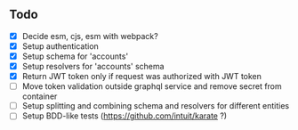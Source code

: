 Todo
--

* [x] Decide esm, cjs, esm with webpack?
* [x] Setup authentication
* [x] Setup schema for 'accounts'
* [x] Setup resolvers for 'accounts' schema
* [x] Return JWT token only if request was authorized with JWT token
* [ ] Move token validation outside graphql service and remove secret from container
* [ ] Setup splitting and combining schema and resolvers for different entities
* [ ] Setup BDD-like tests (https://github.com/intuit/karate ?)  